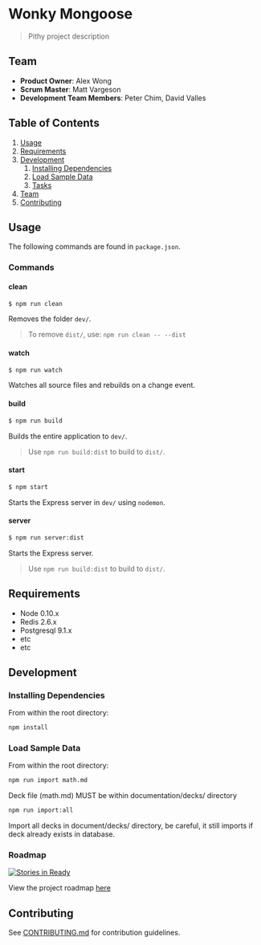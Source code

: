 # Wonky Mongoose

> Pithy project description

## Team

  - __Product Owner__: Alex Wong
  - __Scrum Master__: Matt Vargeson
  - __Development Team Members__: Peter Chim, David Valles

## Table of Contents

1. [Usage](#Usage)
1. [Requirements](#requirements)
1. [Development](#development)
    1. [Installing Dependencies](#installing-dependencies)
    1. [Load Sample Data](#load-sample-data)
    1. [Tasks](#tasks)
1. [Team](#team)
1. [Contributing](#contributing)

## Usage

The following commands are found in `package.json`.

### Commands

#### clean

```sh
$ npm run clean
```
Removes the folder `dev/`.

> To remove `dist/`, use: `npm run clean -- --dist`

#### watch

```sh
$ npm run watch
```
Watches all source files and rebuilds on a change event.

#### build

```sh
$ npm run build
```
Builds the entire application to `dev/`.

> Use `npm run build:dist` to build to `dist/`.

#### start

```sh
$ npm start
```
Starts the Express server in `dev/` using `nodemon`.

#### server

```sh
$ npm run server:dist
```
Starts the Express server.

> Use `npm run build:dist` to build to `dist/`.

## Requirements

- Node 0.10.x
- Redis 2.6.x
- Postgresql 9.1.x
- etc
- etc

## Development

### Installing Dependencies

From within the root directory:

```sh
npm install
```

### Load Sample Data

From within the root directory:

```sh
npm run import math.md
```

Deck file (math.md) MUST be within documentation/decks/ directory

```sh
npm run import:all
```

Import all decks in document/decks/ directory, be careful, it still imports if deck already exists in database.


### Roadmap

[![Stories in Ready](https://badge.waffle.io/wonky-mongoose/wonky-mongoose.svg?label=ready&title=Ready)](http://waffle.io/wonky-mongoose/wonky-mongoose)

View the project roadmap [here](https://waffle.io/wonky-mongoose/wonky-mongoose)

## Contributing

See [CONTRIBUTING.md](CONTRIBUTING.md) for contribution guidelines.
